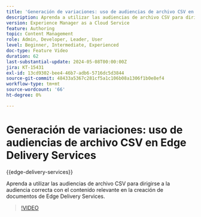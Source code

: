 ```yaml
---
title: 'Generación de variaciones: uso de audiencias de archivo CSV en Edge Delivery Services'
description: Aprenda a utilizar las audiencias de archivo CSV para dirigirse a la audiencia correcta con el contenido relevante en la creación de documentos de Edge Delivery Services.
version: Experience Manager as a Cloud Service
feature: Authoring
topic: Content Management
role: Admin, Developer, Leader, User
level: Beginner, Intermediate, Experienced
doc-type: Feature Video
duration: 62
last-substantial-update: 2024-05-08T00:00:00Z
jira: KT-15431
exl-id: 13cd9302-bee4-46b7-adb6-5716dc5d3844
source-git-commit: 48433a5367c281cf5a1c106b08a1306f1b0e8ef4
workflow-type: tm+mt
source-wordcount: '66'
ht-degree: 0%

---
```


# Generación de variaciones: uso de audiencias de archivo CSV en Edge Delivery Services

{{edge-delivery-services}}

Aprenda a utilizar las audiencias de archivo CSV para dirigirse a la audiencia correcta con el contenido relevante en la creación de documentos de Edge Delivery Services.

>[!VIDEO](https://video.tv.adobe.com/v/3428793/?learn=on)
